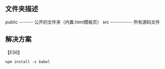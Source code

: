 ## 文件夹描述
public ------- 公开的文件夹（内置.html模板页）
src ----------- 所有源码文件


## 解决方案
【ES6】
```
npm install -s babel
```